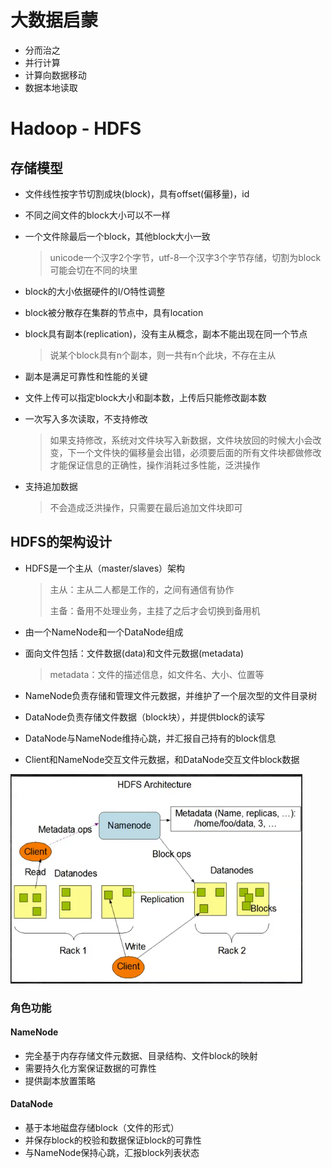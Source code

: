 # 大数据启蒙

- 分而治之
- 并行计算
- 计算向数据移动
- 数据本地读取

# Hadoop - HDFS

## 存储模型

- 文件线性按字节切割成块(block)，具有offset(偏移量)，id

- 不同之间文件的block大小可以不一样

- 一个文件除最后一个block，其他block大小一致

  > unicode一个汉字2个字节，utf-8一个汉字3个字节存储，切割为block可能会切在不同的块里

- block的大小依据硬件的I/O特性调整

- block被分散存在集群的节点中，具有location

- block具有副本(replication)，没有主从概念，副本不能出现在同一个节点

  > 说某个block具有n个副本，则一共有n个此块，不存在主从

- 副本是满足可靠性和性能的关键

- 文件上传可以指定block大小和副本数，上传后只能修改副本数

- 一次写入多次读取，不支持修改

  > 如果支持修改，系统对文件块写入新数据，文件块放回的时候大小会改变，下一个文件快的偏移量会出错，必须要后面的所有文件块都做修改才能保证信息的正确性，操作消耗过多性能，泛洪操作

- 支持追加数据

  > 不会造成泛洪操作，只需要在最后追加文件块即可

## HDFS的架构设计

- HDFS是一个主从（master/slaves）架构

  > 主从：主从二人都是工作的，之间有通信有协作
  >
  > 主备：备用不处理业务，主挂了之后才会切换到备用机

- 由一个NameNode和一个DataNode组成

- 面向文件包括：文件数据(data)和文件元数据(metadata)

  > metadata：文件的描述信息，如文件名、大小、位置等

- NameNode负责存储和管理文件元数据，并维护了一个层次型的文件目录树
- DataNode负责存储文件数据（block块），并提供block的读写
- DataNode与NameNode维持心跳，并汇报自己持有的block信息
- Client和NameNode交互文件元数据，和DataNode交互文件block数据

![image-20200403173918376](upload/image-20200403173918376.png)

### 角色功能

#### NameNode

- 完全基于内存存储文件元数据、目录结构、文件block的映射
- 需要持久化方案保证数据的可靠性
- 提供副本放置策略

#### DataNode

- 基于本地磁盘存储block（文件的形式）
- 并保存block的校验和数据保证block的可靠性
- 与NameNode保持心跳，汇报block列表状态